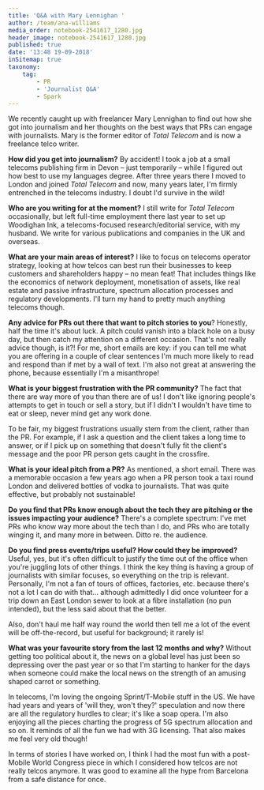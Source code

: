 ```yaml
---
title: 'Q&A with Mary Lennighan '
author: /team/ana-williams
media_order: notebook-2541617_1280.jpg
header_image: notebook-2541617_1280.jpg
published: true
date: '13:48 19-09-2018'
inSitemap: true
taxonomy:
    tag:
        - PR
        - 'Journalist Q&A'
        - Spark
---
```


We recently caught up with freelancer Mary Lennighan to find out how she got into journalism and her thoughts on the best ways that PRs can engage with journalists. Mary is the former editor of _Total Telecom_ and is now a freelance telco writer.

**How did you get into journalism?** By accident! I took a job at a small telecoms publishing firm in Devon – just temporarily – while I figured out how best to use my languages degree. After three years there I moved to London and joined _Total Telecom_ and now, many years later, I'm firmly entrenched in the telecoms industry. I doubt I'd survive in the wild!

**Who are you writing for at the moment?** I still write for _Total Telecom_ occasionally, but left full-time employment there last year to set up Woodighan Ink, a telecoms-focused research/editorial service, with my husband. We write for various publications and companies in the UK and overseas.  

**What are your main areas of interest?** I like to focus on telecoms operator strategy, looking at how telcos can best run their businesses to keep customers and shareholders happy – no mean feat! That includes things like the economics of network deployment, monetisation of assets, like real estate and passive infrastructure, spectrum allocation processes and regulatory developments. I'll turn my hand to pretty much anything telecoms though.

**Any advice for PRs out there that want to pitch stories to you**? Honestly, half the time it's about luck. A pitch could vanish into a black hole on a busy day, but then catch my attention on a different occasion. That's not really advice though, is it?! For me, short emails are key: if you can tell me what you are offering in a couple of clear sentences I'm much more likely to read and respond than if met by a wall of text. I'm also not great at answering the phone, because essentially I'm a misanthrope!

**What is your biggest frustration with the PR community?** The fact that there are way more of you than there are of us! I don't like ignoring people's attempts to get in touch or sell a story, but if I didn't I wouldn't have time to eat or sleep, never mind get any work done.

To be fair, my biggest frustrations usually stem from the client, rather than the PR. For example, if I ask a question and the client takes a long time to answer, or if I pick up on something that doesn't fully fit the client's message and the poor PR person gets caught in the crossfire.

**What is your ideal pitch from a PR?** As mentioned, a short email. There was a memorable occasion a few years ago when a PR person took a taxi round London and delivered bottles of vodka to journalists. That was quite effective, but probably not sustainable!

**Do you find that PRs know enough about the tech they are pitching or the issues impacting your audience?** There's a complete spectrum: I've met PRs who know way more about the tech than I do, and PRs who are totally winging it, and many more in between. Ditto re. the audience.

**Do you find press events/trips useful? How could they be improved?** Useful, yes, but it's often difficult to justify the time out of the office when you're juggling lots of other things. I think the key thing is having a group of journalists with similar focuses, so everything on the trip is relevant. Personally, I'm not a fan of tours of offices, factories, etc. because there's not a lot I can do with that... although admittedly I did once volunteer for a trip down an East London sewer to look at a fibre installation (no pun intended), but the less said about that the better.

Also, don't haul me half way round the world then tell me a lot of the event will be off-the-record, but useful for background; it rarely is!

**What was your favourite story from the last 12 months and why?** Without getting too political about it, the news on a global level has just been so depressing over the past year or so that I'm starting to hanker for the days when someone could make the local news on the strength of an amusing shaped carrot or something.

In telecoms, I'm loving the ongoing Sprint/T-Mobile stuff in the US. We have had years and years of 'will they, won't they?' speculation and now there are all the regulatory hurdles to clear; it's like a soap opera. I'm also enjoying all the pieces charting the progress of 5G spectrum allocation and so on. It reminds of all the fun we had with 3G licensing. That also makes me feel very old though!

In terms of stories I have worked on, I think I had the most fun with a post-Mobile World Congress piece in which I considered how telcos are not really telcos anymore. It was good to examine all the hype from Barcelona from a safe distance for once.
